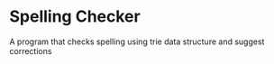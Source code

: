 # Spelling Checker
A program that checks spelling using trie data structure and suggest corrections

